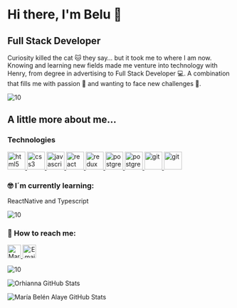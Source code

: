 # Hi there, I'm Belu 👋

## Full Stack Developer 

Curiosity killed the cat 🐱 they say… but it took me to where I am now. Knowing and learning new fields made me venture into technology with Henry, from degree in advertising to Full Stack Developer 💻. A combination that fills me with passion 💙 and wanting to face new challenges 💪.

![10](https://user-images.githubusercontent.com/55170175/114474409-87dd6800-9bcc-11eb-9ca0-538bd30ae29b.png)

## A little more about me... 

### Technologies
<p width='40%' height="100%"align="left"> 
   <a href="https://www.w3.org/html/" target="_blank"> <img src="https://icongr.am/devicon/html5-original-wordmark.svg?size=40&color=currentColor" alt="html5"             width="40" height="40"/> </a>   
   <a href="https://www.w3schools.com/css/" target="_blank"> <img src="https://icongr.am/devicon/css3-original-wordmark.svg?size=40&color=currentColor" alt="css3"         width="40" height="40"/> </a>
   <a href="https://developer.mozilla.org/en-US/docs/Web/JavaScript" target="_blank">
      <img src="https://icongr.am/devicon/javascript-original.svg?size=40&color=currentColor" alt="javascript" width="40" height="40"/> </a>
   <a href="https://reactjs.org/" target="_blank"> <img src="https://icongr.am/devicon/react-original.svg?size=40&color=currentColor" alt="react" width="40" height="40"/> </a>
    <a href="https://es.redux.js.org/" target="_blank"> <img src="https://cdn.icon-icons.com/icons2/2415/PNG/512/redux_original_logo_icon_146365.png" alt="redux" width="40" height="40"/> </a>
   <a href="https://www.postgresql.org" target="_blank"> <img src="https://icongr.am/devicon/postgresql-original-wordmark.svg?size=40&color=2ec539"             alt="postgresql" width="40" height="40"/> </a>
   <a href="https://sequelize.org" target="_blank"> <img src="https://icongr.am/devicon/sequelize-original.svg?size=40&color=2ec539" alt="postgresql" width="40"               height="40"/> </a>  
   <a href="https://git-scm.com/" target="_blank"> <img src="https://www.vectorlogo.zone/logos/git-scm/git-scm-icon.svg" alt="git" width="40" height="40"/> </a>
   <a href="https://git-scm.com/" target="_blank"> <img src="https://www.vectorlogo.zone/logos/nodejs/nodejs-icon.svg" alt="git" width="40" height="40"/> </a>
</p>
 
### :nerd_face: I´m currently learning:
ReactNative and Typescript 

![10](https://user-images.githubusercontent.com/55170175/114474409-87dd6800-9bcc-11eb-9ca0-538bd30ae29b.png)

### :dart: How to reach me:
<p>
      <a href="https://www.linkedin.com/in/mbelen-alaye/">
         <img src="https://www.vectorlogo.zone/logos/linkedin/linkedin-icon.svg" alt="María Belén Alaye LinkedIn Profile" height="30" width="30">
      </a>   
      <a align='right' href="mailto:mbelen.alaye@gmail.com">
         <img alt="Email" src="https://www.vectorlogo.zone/logos/gmail/gmail-icon.svg" height="30" width="30"/>
      </a>  
   </p>

![10](https://user-images.githubusercontent.com/55170175/114474409-87dd6800-9bcc-11eb-9ca0-538bd30ae29b.png)

 <p align="left">
    <img align="center" alt="Orhianna GitHub Stats" src="https://github-readme-stats.vercel.app/api/top-langs/?username=Orhianna&layout=compact" />
</p>
<div align="left">
<p align="left">
    <img align="center" alt="María Belén Alaye GitHub Stats" src="https://github-readme-stats.vercel.app/api?username=Orhianna&show_icons=true&count_private=true" />
</p>

  
<!--
**Orhianna/Orhianna** is a ✨ _special_ ✨ repository because its `README.md` (this file) appears on your GitHub profile.

Here are some ideas to get you started:

- 🔭 I’m currently working on ...
- 🌱 I’m currently learning ...
- 👯 I’m looking to collaborate on ...
- 🤔 I’m looking for help with ...
- 💬 Ask me about ...
- 📫 How to reach me: ...
- 😄 Pronouns: ...
- ⚡ Fun fact: ...

[LinkedIn 💼](https://www.linkedin.com/in/mbelen-alaye/)

[Twitter 🐦](https://twitter.com/mbelenalaye)

[Email :e-mail:](mailto:mbelen.alaye@gmail.com)
-->
